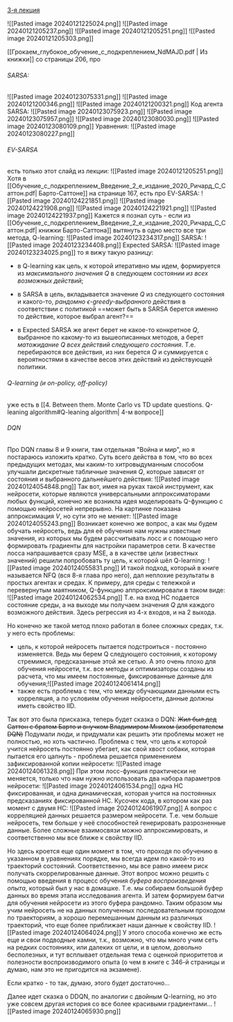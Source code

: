 [3-я лекция](https://youtu.be/aGsLzQla3nk?si=ImcSphYejsIy3Eou)

![[Pasted image 20240121225024.png]]
![[Pasted image 20240121205237.png]]
![[Pasted image 20240121205251.png]]
![[Pasted image 20240121205303.png]]

[[Грокаем_глубокое_обучение_с_подкреплением_NdMAJD.pdf | Из книжки]] со страницы 206, про 
###### SARSA:
![[Pasted image 20240123075331.png]]
![[Pasted image 20240121200346.png]]
![[Pasted image 20240121200321.png]]
Код агента SARSA:
![[Pasted image 20240123075923.png]]
![[Pasted image 20240123075957.png]]
![[Pasted image 20240123080030.png]]
![[Pasted image 20240123080109.png]]
Уравнения:
![[Pasted image 20240123080227.png]]
###### EV-SARSA 
есть только этот слайд из лекции:
![[Pasted image 20240121205251.png]]
Хотя в [[Обучение_с_подкреплением_Введение_2_е_издание_2020_Ричард_С_Саттон.pdf| Барто-Саттоне]] на странице 167, есть про EV-SARSA:
![[Pasted image 20240124221851.png]]
![[Pasted image 20240124221908.png]]
![[Pasted image 20240124221921.png]]
![[Pasted image 20240124221937.png]]
Кажется я познал суть - если из [[Обучение_с_подкреплением_Введение_2_е_издание_2020_Ричард_С_Саттон.pdf| книжки Барто-Саттона]] вытянуть в одно место все три метода, 
Q-learning:
![[Pasted image 20240123234317.png]]
SARSA:
![[Pasted image 20240123234408.png]]
Expected SARSA:
![[Pasted image 20240123234025.png]]
то я вижу такую разницу:
 - в Q-learning как цель, к которой итеративно мы идем, формируется из *максимального значения $Q$* в следующем состоянии *из всех возможных действий*;
 - в SARSA в цель, вкладывается значение $Q$ из следующего состояния и какого-то, *рандомно $\epsilon$-greedy-выбранного* действия в соответствии с политикой
   ==может быть в SARSA берется именно то действие, которое выбрал агент?==
   
 - в Expected SARSA же агент берет не какое-то конкретное $Q$, выбранное по какому-то из вышеописанных методов, а берет *матожидание $Q$ всех действий следующего состояния*. Т.е. перебираются все действия, из них берется $Q$ и суммируется с вероятностями в качестве весов этих действий из действующей политики.

###### Q-learning (и on-policy, off-policy)
уже есть в [[4. Between them. Monte Carlo vs TD update questions. Q-leaning algorithm#Q-leaning algorithm| 4-м вопросе]]

###### DQN
Про DQN главы 8 и 9 книги, там отдельная "Война и мир", но я постараюсь изложить кратко.
Суть всего действа в том, что во всех предыдущих методах, мы каким-то хитровыдуманным способом улучшали дискретные табличные значения $Q$, которые зависят от состояния и выбранного дальнейшего действия:
![[Pasted image 20240124054848.png]]
Так вот, имея на руках такой инструмент, как нейросети, которые являются универсальными аппроксиматорами любых функций, конечно же возникла идея моделировать Q-функцию с помощью нейросетей непрерывно. На картинке показана аппроксимация $V$, но сути это не меняет:
![[Pasted image 20240124055243.png]]
Возникает конечно же вопрос, а как мы будем обучать нейросеть, ведь для её обучения нам нужны известные значения, из которых мы будем рассчитывать лосс и с помощью него формировать градиенты для настройки параметров сети. В качестве лосса напрашивается сразу MSE, а в качестве цели (известных значений) решили попробовать ту цель, к которой шёл Q-learning:
![[Pasted image 20240124055831.png]]
И такой подход, который в книге называется NFQ (вся 8-я глава про него), дал неплохие результаты в простых агентах и средах. К примеру, для среды с тележкой и перевернутым маятником, Q-функцию аппроксимировали в таком виде:
![[Pasted image 20240124062534.png]]
Т.е. на вход НС подается состояние среды, а на выходе мы получаем значения $Q$ для каждого возможного действия. Здесь регрессия из 4-х входов, и на 2 выхода.

Но конечно же такой метод плохо работал в более сложных средах, т.к. у него есть проблемы:
- цель, к которой нейросеть пытается подстроиться - постоянно изменяется. Ведь мы берем Q следующего состояния, к которому стремимся, предсказанные этой же сетью. А это очень плохо для обучения нейросети, т.к. все методы и оптимизаторы созданы из расчета, что мы имеем постоянные, фиксированные данные для обучения;![[Pasted image 20240124061414.png]]
- также есть проблема с тем, что между обучающими данными есть корреляция, а по условиям обучения нейросети, данные должны иметь свойство IID.

Так вот это была присказка, теперь будет сказка о DQN:
~~Жил был дед Саттон с братом Барто и внучком Владимиром Мнихом (изобретателем DQN)~~
Подумали люди, и придумали как решить эти проблемы может не полностью, но хоть частично. Проблема с тем, что цель к которой учится нейросеть постоянно убегает, как свой хвост собаки, которая пытается его цапнуть - проблема решается применением зафиксированной копии нейросети:
![[Pasted image 20240124061328.png]]
При этом лосс-функция практически не меняется, только что нам нужно использовать два набора параметров нейросети:
![[Pasted image 20240124061534.png]]
одна НС фиксированная, и одна динамическая, которая учится на постоянных предсказаниях фиксированной НС. Кусочек кода, в котором как раз момент с двумя НС:
![[Pasted image 20240124061907.png]]
А вопрос с корреляцией данных решается размером нейросети. Т.е. чем больше нейросеть, тем больше у неё способностей генерировать разрозненные данные. Более сложные взаимосвязи можно аппроксимировать, и соответственно мы все ближе к свойству IID. 

Но здесь кроется еще один момент в том, что проходя по обучению в указанном в уравнениях порядке, мы всегда идем по какой-то из траекторий состояний. Соответственно, мы все равно имеем риск получать скоррелированные данные. Этот вопрос можно решить с помощью введения в процесс обучения *буфера воспроизведения опыта*, который был у нас в домашке. Т.е. мы собираем большой буфер данных во время этапа исследования агента. И затем формируем батчи для обучения нейросети из этого буфера рандомно. Таким образом мы учим нейросеть не на данных полученных последовательным проходом по траекториям, а хорошо перемешанным данным из различных траекторий, что еще более приближает наши данные к свойству IID.
![[Pasted image 20240124064024.png]]
У этого способа конечно же есть еще и свои подводные камни, т.к., возможно, что мы много учим сеть на редких состояниях, или далеких от цели, и в целом, довольно бесполезных, и тут всплывает отдельная тема с оценкой приоритетов и полезности воспроизводимого опыта (о чем в книге с 346-й страницы и думаю, нам это не пригодится на экзамене).

Если кратко - то так, думаю, этого будет достаточно...

Далее идет сказка о DDQN, по аналогии с двойным Q-learning, но это уже совсем другая история со все более красивыми градиентами...
![[Pasted image 20240124065930.png]]